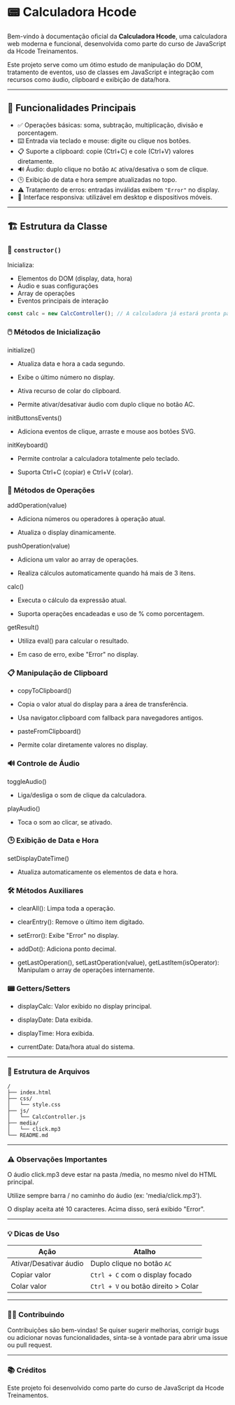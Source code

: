 # 📟 Calculadora Hcode

Bem-vindo à documentação oficial da **Calculadora Hcode**, uma calculadora web moderna e funcional, desenvolvida como parte do curso de JavaScript da Hcode Treinamentos.

Este projeto serve como um ótimo estudo de manipulação do DOM, tratamento de eventos, uso de classes em JavaScript e integração com recursos como áudio, clipboard e exibição de data/hora.

---

## 🚀 Funcionalidades Principais

- ✅ Operações básicas: soma, subtração, multiplicação, divisão e porcentagem.
- ⌨️ Entrada via teclado e mouse: digite ou clique nos botões.
- 📋 Suporte a clipboard: copie (Ctrl+C) e cole (Ctrl+V) valores diretamente.
- 🔊 Áudio: duplo clique no botão `AC` ativa/desativa o som de clique.
- 🕒 Exibição de data e hora sempre atualizadas no topo.
- ⚠️ Tratamento de erros: entradas inválidas exibem `"Error"` no display.
- 📱 Interface responsiva: utilizável em desktop e dispositivos móveis.

---

## 🏗️ Estrutura da Classe

### 🔧 `constructor()`

Inicializa:

- Elementos do DOM (display, data, hora)
- Áudio e suas configurações
- Array de operações
- Eventos principais de interação

```js
const calc = new CalcController(); // A calculadora já estará pronta para uso
````

### 🖱️ Métodos de Inicialização
initialize()
- Atualiza data e hora a cada segundo.

- Exibe o último número no display.

- Ativa recurso de colar do clipboard.

- Permite ativar/desativar áudio com duplo clique no botão AC.

initButtonsEvents()
- Adiciona eventos de clique, arraste e mouse aos botões SVG.

initKeyboard()
- Permite controlar a calculadora totalmente pelo teclado.

- Suporta Ctrl+C (copiar) e Ctrl+V (colar).


###  🧮 Métodos de Operações
addOperation(value)
- Adiciona números ou operadores à operação atual.

- Atualiza o display dinamicamente.

pushOperation(value)
- Adiciona um valor ao array de operações.

- Realiza cálculos automaticamente quando há mais de 3 itens.

calc()
- Executa o cálculo da expressão atual.

- Suporta operações encadeadas e uso de % como porcentagem.

getResult()
- Utiliza eval() para calcular o resultado.

- Em caso de erro, exibe "Error" no display.


### 📋 Manipulação de Clipboard
- copyToClipboard()
- Copia o valor atual do display para a área de transferência.

- Usa navigator.clipboard com fallback para navegadores antigos.

- pasteFromClipboard()
- Permite colar diretamente valores no display.

### 🔊 Controle de Áudio
toggleAudio()
- Liga/desliga o som de clique da calculadora.

playAudio()
- Toca o som ao clicar, se ativado.


### 🕒 Exibição de Data e Hora
setDisplayDateTime()
- Atualiza automaticamente os elementos de data e hora.


### 🛠️ Métodos Auxiliares
- clearAll(): Limpa toda a operação.

- clearEntry(): Remove o último item digitado.

- setError(): Exibe "Error" no display.

- addDot(): Adiciona ponto decimal.

- getLastOperation(), setLastOperation(value), getLastItem(isOperator): Manipulam o array de operações internamente.


###  📟 Getters/Setters
- displayCalc: Valor exibido no display principal.

- displayDate: Data exibida.

- displayTime: Hora exibida.

- currentDate: Data/hora atual do sistema.

---

###  📁 Estrutura de Arquivos

````
/
├── index.html
├── css/
│   └── style.css
├── js/
│   └── CalcController.js
├── media/
│   └── click.mp3
└── README.md
````

---

###  ⚠️ Observações Importantes
O áudio click.mp3 deve estar na pasta /media, no mesmo nível do HTML principal.

Utilize sempre barra / no caminho do áudio (ex: 'media/click.mp3').

O display aceita até 10 caracteres. Acima disso, será exibido "Error".

---

###  💡 Dicas de Uso

| Ação                   | Atalho                              |
| ---------------------- | ----------------------------------- |
| Ativar/Desativar áudio | Duplo clique no botão `AC`          |
| Copiar valor           | `Ctrl + C` com o display focado     |
| Colar valor            | `Ctrl + V` ou botão direito > Colar |

---

###  👨‍💻 Contribuindo
Contribuições são bem-vindas! Se quiser sugerir melhorias, corrigir bugs ou adicionar novas funcionalidades, sinta-se à vontade para abrir uma issue ou pull request.

---

###  📚 Créditos
Este projeto foi desenvolvido como parte do curso de JavaScript da Hcode Treinamentos.
